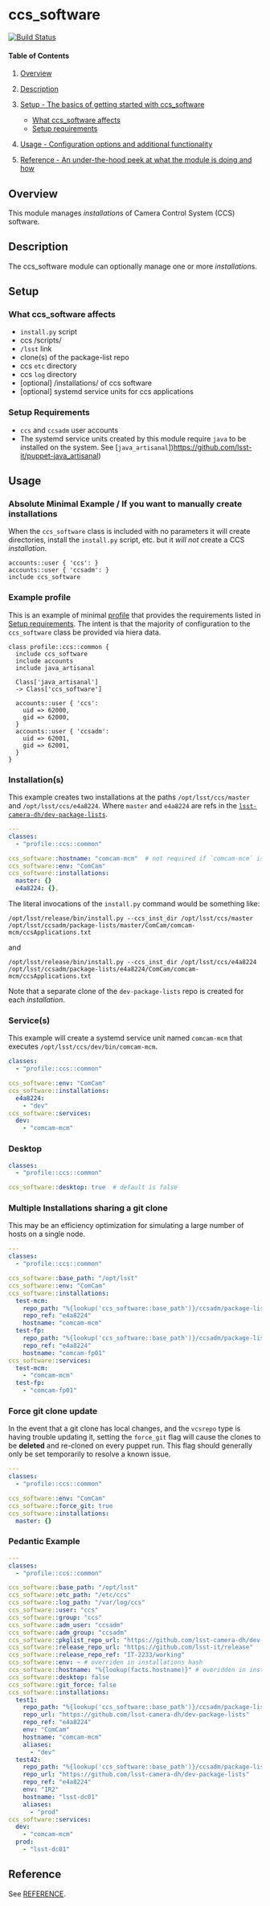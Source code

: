 # ccs_software

[![Build Status](https://travis-ci.com/lsst-it/puppet-ccs_software.svg?branch=master)](https://travis-ci.com/lsst-it/puppet-ccs_software)

#### Table of Contents

1. [Overview](#overview)
2. [Description](#description)

3. [Setup - The basics of getting started with ccs_software](#setup)
    * [What ccs_software affects](#what-ccs_software-affects)
    * [Setup requirements](#setup-requirements)
4. [Usage - Configuration options and additional functionality](#usage)
5. [Reference - An under-the-hood peek at what the module is doing and how](#reference)

## Overview

This module manages *installation*s of Camera Control System (CCS) software.

## Description

The ccs_software module can optionally manage one or more *installation*s.

## Setup

### What ccs_software affects

* `install.py` script
* ccs /scripts/
* `/lsst` link
* clone(s) of the package-list repo
* ccs `etc` directory
* ccs `log` directory
* [optional] /installations/ of ccs software
* [optional] systemd service units for ccs applications

### Setup Requirements

* `ccs` and `ccsadm` user accounts
* The systemd service units created by this module require `java` to be installed on the system.  See [`java_artisanal`])https://github.com/lsst-it/puppet-java_artisanal)

## Usage

### Absolute Minimal Example / If you want to manually create installations

When the `ccs_software` class is included with no parameters it will create directories, install the `install.py` script, etc. but it *will not* create a CCS *installation*.

```puppet
accounts::user { 'ccs': }
accounts::user { 'ccsadm': }
include ccs_software
```

### Example profile

This is an example of minimal
[profile](https://puppet.com/docs/pe/latest/the_roles_and_profiles_method.html)
that provides the requirements listed in [Setup
requirements](#setup-requirements).  The intent is that the majority of
configuration to the `ccs_software` class be provided via hiera data.

```puppet
class profile::ccs::common {
  include ccs_software
  include accounts
  include java_artisanal

  Class['java_artisanal']
  -> Class['ccs_software']

  accounts::user { 'ccs':
    uid => 62000,
    gid => 62000,
  }
  accounts::user { 'ccsadm':
    uid => 62001,
    gid => 62001,
  }
}
```

### Installation(s)

This example creates two installations at the paths `/opt/lsst/ccs/master` and
`/opt/lsst/ccs/e4a8224`.  Where `master` and `e4a8224` are refs in the 
[`lsst-camera-dh/dev-package-lists`](https://github.com/lsst-camera-dh/dev-package-lists).

```yaml
---
classes:
  - "profile::ccs::common"

ccs_software::hostname: "comcam-mcm"  # not required if `comcam-mcm` is the real hostname
ccs_software::env: "ComCam"
ccs_software::installations:
  master: {}
  e4a8224: {},
```

The literal invocations of the `install.py` command would be something like:

    /opt/lsst/release/bin/install.py --ccs_inst_dir /opt/lsst/ccs/master /opt/lsst/ccsadm/package-lists/master/ComCam/comcam-mcm/ccsApplications.txt

and

    /opt/lsst/release/bin/install.py --ccs_inst_dir /opt/lsst/ccs/e4a8224 /opt/lsst/ccsadm/package-lists/e4a8224/ComCam/comcam-mcm/ccsApplications.txt

Note that a separate clone of the `dev-package-lists` repo is created for each *installation*.

### Service(s)

This example will create a systemd service unit named `comcam-mcm` that
executes `/opt/lsst/ccs/dev/bin/comcam-mcm`.

```yaml
classes:
  - "profile::ccs::common"

ccs_software::env: "ComCam"
ccs_software::installations:
  e4a8224:
    - "dev"
ccs_software::services:
  dev:
    - "comcam-mcm"
```

### Desktop

```yaml
classes:
  - "profile::ccs::common"

ccs_software::desktop: true  # default is false
```

### Multiple Installations sharing a git clone

This may be an efficiency optimization for simulating a large number of hosts on
a single node.

```yaml
---
classes:
  - "profile::ccs::common"

ccs_software::base_path: "/opt/lsst"
ccs_software::env: "ComCam"
ccs_software::installations:
  test-mcm:
    repo_path: "%{lookup('ccs_software::base_path')}/ccsadm/package-lists/e4a8224"
    repo_ref: "e4a8224"
    hostname: "comcam-mcm"
  test-fp:
    repo_path: "%{lookup('ccs_software::base_path')}/ccsadm/package-lists/e4a8224"
    repo_ref: "e4a8224"
    hostname: "comcam-fp01"
ccs_software::services:
  test-mcm:
    - "comcam-mcm"
  test-fp:
    - "comcam-fp01"
```

### Force git clone update

In the event that a git clone has local changes, and the `vcsrepo` type is
having trouble updating it, setting the `force_git` flag will cause the clones
to be **deleted** and re-cloned on every puppet run.  This flag should generally
only be set temporarily to resolve a known issue.

```yaml
---
classes:
  - "profile::ccs::common"

ccs_software::env: "ComCam"
ccs_software::force_git: true
ccs_software::installations:
  master: {}
```

### Pedantic Example

```yaml
---
classes:
  - "profile::ccs::common"

ccs_software::base_path: "/opt/lsst"
ccs_software::etc_path: "/etc/ccs"
ccs_software::log_path: "/var/log/ccs"
ccs_software::user: "ccs"
ccs_software::group: "ccs"
ccs_software::adm_user: "ccsadm"
ccs_software::adm_group: "ccsadm"
ccs_software::pkglist_repo_url: "https://github.com/lsst-camera-dh/dev-package-lists" # overriden in installations hash
ccs_software::release_repo_url: "https://github.com/lsst-it/release"
ccs_software::release_repo_ref: "IT-2233/working"
ccs_software::env: ~ # overriden in installations hash
ccs_software::hostname: "%{lookup(facts.hostname)}" # overidden in installations hash
ccs_software::desktop: false
ccs_software::git_force: false
ccs_software::installations:
  test1:
    repo_path: "%{lookup('ccs_software::base_path')}/ccsadm/package-lists/test1"
    repo_url: "https://github.com/lsst-camera-dh/dev-package-lists"
    repo_ref: "e4a8224"
    env: "ComCam"
    hostname: "comcam-mcm"
    aliases:
      - "dev"
  test42:
    repo_path: "%{lookup('ccs_software::base_path')}/ccsadm/package-lists/test42"
    repo_url: "https://github.com/lsst-camera-dh/dev-package-lists"
    repo_ref: "e4a8224"
    env: "IR2"
    hostname: "lsst-dc01"
    aliases:
      - "prod"
ccs_software::services:
  dev:
    - "comcam-mcm"
  prod:
    - "lsst-dc01"
```

## Reference

See [REFERENCE](REFERENCE.md).
